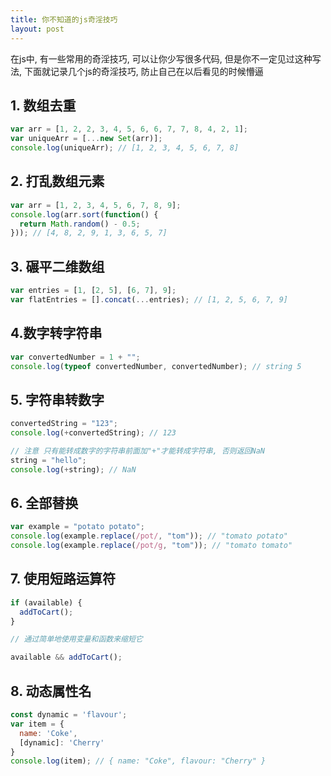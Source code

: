 ```yaml
---
title: 你不知道的js奇淫技巧
layout: post
---
```


在js中, 有一些常用的奇淫技巧, 可以让你少写很多代码, 但是你不一定见过这种写法, 下面就记录几个js的奇淫技巧, 防止自己在以后看见的时候懵逼

## 1. 数组去重

```javascript
var arr = [1, 2, 2, 3, 4, 5, 6, 6, 7, 7, 8, 4, 2, 1];
var uniqueArr = [...new Set(arr)];
console.log(uniqueArr); // [1, 2, 3, 4, 5, 6, 7, 8]
```

## 2. 打乱数组元素

```javascript
var arr = [1, 2, 3, 4, 5, 6, 7, 8, 9];
console.log(arr.sort(function() {
  return Math.random() - 0.5;
})); // [4, 8, 2, 9, 1, 3, 6, 5, 7]
```

## 3. 碾平二维数组

```javascript
var entries = [1, [2, 5], [6, 7], 9];
var flatEntries = [].concat(...entries); // [1, 2, 5, 6, 7, 9]
```

## 4.数字转字符串

```javascript
var convertedNumber = 1 + "";
console.log(typeof convertedNumber, convertedNumber); // string 5
```

## 5. 字符串转数字

```javascript
convertedString = "123";
console.log(+convertedString); // 123

// 注意 只有能转成数字的字符串前面加"+"才能转成字符串, 否则返回NaN
string = "hello";
console.log(+string); // NaN
```

## 6. 全部替换

```javascript
var example = "potato potato";
console.log(example.replace(/pot/, "tom")); // "tomato potato"
console.log(example.replace(/pot/g, "tom")); // "tomato tomato"
```

## 7. 使用短路运算符

```javascript
if (available) {
  addToCart();
}

// 通过简单地使用变量和函数来缩短它

available && addToCart();
```

## 8. 动态属性名

```javascript
const dynamic = 'flavour';
var item = {
  name: 'Coke',
  [dynamic]: 'Cherry'
}
console.log(item); // { name: "Coke", flavour: "Cherry" }
```
